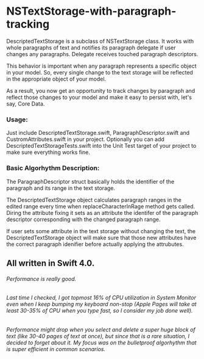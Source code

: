 # NSTextStorage-with-paragraph-tracking

DescriptedTextStorage is a subclass of NSTextStorage class. It works with whole paragraphs of text and notifies its	paragraph delegate if user changes any paragraphs. Delegate receives touched paragraph descriptors.

This behavior is important when any paragraph represents a specific object in your model. So, every single change to the text storage will be	reflected	in the appropriate object of your model.

As a result, you now get an opportunity to track changes by paragraph and reflect those changes to your model and make it easy to persist with, let's say, Core Data.

### Usage:
Just include DescriptedTextStorage.swift, ParagraphDescriptor.swift and CustromAttributes.swift in your project. Optionally you can add DescriptedTextStorageTests.swift into the Unit Test target of your project to make sure everything works fine.

### Basic Algorhythm Description:
The ParagraphDescriptor struct basically holds the identifier of the paragraph and its range in the text storage.

The DescriptedTextStorage object calculates paragraph ranges in the edited range every time when replaceCharacterInRage method gets called. Diring the attribute fixing it sets as an attribute the identifer of the paragraph descriptor corresponding with the changed paragraph range.

If user sets some attribute in the text storage without changing the text, the DescriptedTextStorage object will make sure that those new attributes have the correct paragraph idenifier before actually applying the attrubutes.

## All written in Swift 4.0.

###### Performance is really good.
###### Last time I checked, I got topmost 16% of CPU utilization in System Monitor even when I keep bumping my keyboard non-stop (Apple Pages will take at least 30-35% of CPU when you type fast, so I consider my job done well).
###### Performance might drop when you select and delete a super huge block of text (like 30-40 pages of text at once), but since that is a rare situation, I decided to forget about it. My focus was on the bulletproof algorhythm that is super efficient in common scenarios.

